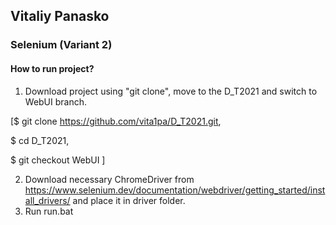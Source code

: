 ## Vitaliy Panasko
### Selenium (Variant 2)
#### How to run project?
1. Download project using "git clone", move to the D_T2021 and switch to WebUI branch.

[$ git clone https://github.com/vita1pa/D_T2021.git, 
 
 $ cd D_T2021,
 
 $ git checkout WebUI
 ]

2. Download necessary ChromeDriver from https://www.selenium.dev/documentation/webdriver/getting_started/install_drivers/ and place it in driver folder.
3. Run run.bat
